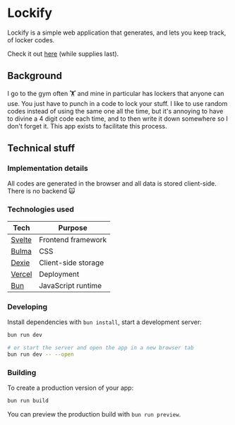 # Lockify

Lockify is a simple web application that generates, and lets you keep track, of
locker codes.

Check it out [here](https://lockify.vercel.app/) (while supplies last).

## Background

I go to the gym often  🏋️️ and mine in particular has lockers that anyone can
use. You just have to punch in a code to lock your stuff. I like to use random
codes instead of using the same one all the time, but it's annoying to have to
divine a 4 digit code each time, and to then write it down somewhere so I don't
forget it. This app exists to facilitate this process.


## Technical stuff

### Implementation details

All codes are generated in the browser and all data is stored client-side. There
is no backend 🙀

### Technologies used
| Tech                          | Purpose             |
| ----------------------------- | ------------------- |
| [Svelte](https://svelte.dev/) | Frontend framework  |
| [Bulma](https://bulma.io/)    | CSS                 |
| [Dexie](https://dexie.org)    | Client-side storage |
| [Vercel](https://vercel.com/) | Deployment          |
| [Bun](https://bun.sh/)        | JavaScript runtime  |

### Developing

Install dependencies with `bun install`, start a development server:

```bash
bun run dev

# or start the server and open the app in a new browser tab
bun run dev -- --open
```

### Building

To create a production version of your app:

```bash
bun run build
```

You can preview the production build with `bun run preview`.
